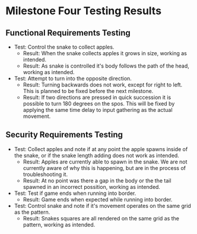 # Milestone Four Testing Results
## Functional Requirements Testing
- Test: Control the snake to collect apples.
  - Result: When the snake collects apples it grows in size, working as intended.
  - Result: As snake is controlled it's body follows the path of the head, working as intended.
- Test: Attempt to turn into the opposite direction.
  - Result: Turning backwards does not work, except for right to left. This is planned to be fixed before the next milestone.
  - Result: If two directions are pressed in quick succession it is possible to turn 180 degrees on the spos. This will be fixed by applying the same time delay to input gathering as the actual movement.
## Security Requirements Testing
- Test: Collect apples and note if at any point the apple spawns inside of the snake, or if the snake length adding does not work as intended.
  - Result: Apples are currently able to spawn in the snake. We are not currently aware of why this is happening, but are in the process of troubleshooting it.
  - Result: At no point was there a gap in the body or the the tail spawned in an incorrect possition, working as intended.
- Test: Test if game ends when running into border.
  - Result: Game ends when expected while running into border.
- Test: Control snake and note if it's movement operates on the same grid as the pattern.
  - Result: Snakes squares are all rendered on the same grid as the pattern, working as intended.
